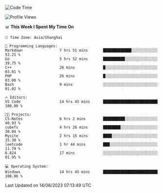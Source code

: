 <!--START_SECTION:waka-->
![Code Time](http://img.shields.io/badge/Code%20Time-988%20hrs%2050%20mins-blue)

![Profile Views](http://img.shields.io/badge/Profile%20Views-0-blue)

📊 **This Week I Spent My Time On** 

```text
🕑︎ Time Zone: Asia/Shanghai

💬 Programming Languages: 
Markdown                 7 hrs 51 mins       █████████████░░░░░░░░░░░░   53.21 % 
Go                       5 hrs 52 mins       ██████████░░░░░░░░░░░░░░░   39.75 % 
C++                      26 mins             █░░░░░░░░░░░░░░░░░░░░░░░░   03.01 % 
PHP                      26 mins             █░░░░░░░░░░░░░░░░░░░░░░░░   03.00 % 
Bash                     9 mins              ░░░░░░░░░░░░░░░░░░░░░░░░░   01.02 % 

🔥 Editors: 
VS Code                  14 hrs 45 mins      █████████████████████████   100.00 % 

🐱‍💻 Projects: 
CS-Notes                 6 hrs 2 mins        ██████████░░░░░░░░░░░░░░░   40.93 % 
cubefs                   4 hrs 26 mins       ████████░░░░░░░░░░░░░░░░░   30.04 % 
Mysite                   2 hrs 15 mins       ████░░░░░░░░░░░░░░░░░░░░░   15.30 % 
leetcode                 1 hr 44 mins        ███░░░░░░░░░░░░░░░░░░░░░░   11.79 % 
6.824                    17 mins             ░░░░░░░░░░░░░░░░░░░░░░░░░   01.95 % 

💻 Operating System: 
Windows                  14 hrs 45 mins      █████████████████████████   100.00 % 
```


 Last Updated on 14/06/2023 07:13:49 UTC
<!--END_SECTION:waka-->
